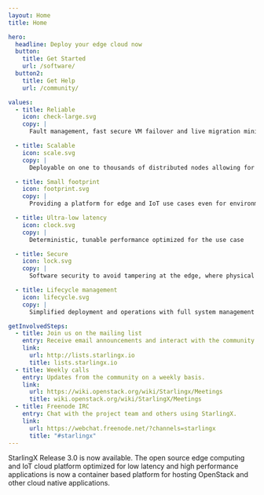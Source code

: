 ```yaml
---
layout: Home
title: Home

hero:
  headline: Deploy your edge cloud now
  button:
    title: Get Started
    url: /software/
  button2:
    title: Get Help
    url: /community/

values:
  - title: Reliable
    icon: check-large.svg
    copy: |
      Fault management, fast secure VM failover and live migration minimizes downtime

  - title: Scalable
    icon: scale.svg
    copy: |
      Deployable on one to thousands of distributed nodes allowing for a single system to be used from edge to core

  - title: Small footprint
    icon: footprint.svg
    copy: |
      Providing a platform for edge and IoT use cases even for environments with tight resource constraints

  - title: Ultra-low latency
    icon: clock.svg
    copy: |
      Deterministic, tunable performance optimized for the use case

  - title: Secure
    icon: lock.svg
    copy: |
      Software security to avoid tampering at the edge, where physical security may be limited

  - title: Lifecycle management
    icon: lifecycle.svg
    copy: |
      Simplified deployment and operations with full system management through comprehensive orchestration suited for the edge

getInvolvedSteps:
  - title: Join us on the mailing list
    entry: Receive email announcements and interact with the community.
    link:
      url: http://lists.starlingx.io
      title: lists.starlingx.io
  - title: Weekly calls
    entry: Updates from the community on a weekly basis.
    link:
      url: https://wiki.openstack.org/wiki/Starlingx/Meetings
      title: wiki.openstack.org/wiki/StarlingX/Meetings
  - title: Freenode IRC
    entry: Chat with the project team and others using StarlingX.
    link:
      url: https://webchat.freenode.net/?channels=starlingx
      title: "#starlingx"
---
```


<home-content>

<template slot="about">

## About StarlingX

StarlingX is a complete cloud infrastructure software stack for the edge used by the most demanding applications in industrial IOT, telecom, video delivery and other ultra-low latency use cases. With deterministic low latency required by edge applications, and tools that make distributed edge manageable, StarlingX provides a container-based infrastructure for edge implementations in scalable solutions that is ready for production now.

<a href="/learn/" class="link is-primary">Learn More ></a>

</template>

<home-announcement slot="announcement" button-name="Read the blog post" link="/blog/starlingx-release-3.html">

StarlingX Release 3.0 is now available. The open source edge computing and IoT cloud platform optimized for low latency and high performance applications is now a container based platform for hosting OpenStack and other cloud native applications.

</home-announcement>

</home-content>
